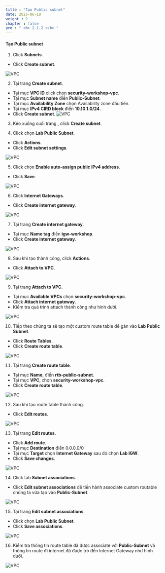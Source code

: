 ```yaml
---
title : "Tạo Public subnet"
date: 2025-06-18
weight : 2
chapter : false
pre : " <b> 2.1.2 </b> "
---
```


#### Tạo Public subnet

1. Click **Subnets**.
  + Click **Create subnet**.

![VPC](/images/2.prerequisite/image2.2.12.png)

2. Tại trang **Create subnet**.
  + Tại mục **VPC ID** click chọn **security-workshop-vpc**.
  + Tại mục **Subnet name** điền **Public-Subnet**.
  + Tại mục **Availability Zone** chọn Availability zone đầu tiên.
  + Tại mục **IPv4 CIRD block** điền **10.10.1.0/24**.
  + Click **Create subnet**.
![VPC](/images/2.prerequisite/image2.2.13.png)

3. Kéo xuống cuối trang , click **Create subnet**.

4. Click chọn **Lab Public Subnet**.
  + Click **Actions**.
  + Click **Edit subnet settings**.

![VPC](/images/2.prerequisite/image2.2.14.png)

5. Click chọn **Enable auto-assign public IPv4 address**.
  + Click **Save**.

![VPC](/images/2.prerequisite/image2.2.15.png)

6. Click **Internet Gateways**.
  + Click **Create internet gateway**.
  
![VPC](/images/2.prerequisite/image2.2.16.png)

7. Tại trang **Create internet gateway**.
  + Tại mục **Name tag** điền **igw-workshop**.
  + Click **Create internet gateway**.
  
![VPC](/images/2.prerequisite/image2.2.17.png)

8. Sau khi tạo thành công, click **Actions**.
  + Click **Attach to VPC**.
 
![VPC](/images/2.prerequisite/image2.2.18.png)

9. Tại trang **Attach to VPC**.
  + Tại mục **Available VPCs** chọn **security-workshop-vpc**.
  + Click **Attach internet gateway**.
  + Kiểm tra quá trình attach thành công như hình dưới.

![VPC](/images/2.prerequisite/image2.2.19.png)

10. Tiếp theo chúng ta sẽ tạo một custom route table để gán vào **Lab Public Subnet**.
  + Click **Route Tables**.
  + Click **Create route table**.

![VPC](/images/2.prerequisite/image2.2.20.png)

11. Tại trang **Create route table**.
  + Tại mục **Name**, điền **rtb-public-subnet**.
  + Tại mục **VPC**, chọn **security-workshop-vpc**.
  + Click **Create route table**.

![VPC](/images/2.prerequisite/image2.2.21.png)

12. Sau khi tạo route table thành công.
  + Click **Edit routes**.
  
![VPC](/images/2.prerequisite/image2.2.22.png)

13. Tại trang **Edit routes**.
  + Click **Add route**.
  + Tại mục **Destination** điền 0.0.0.0/0
  + Tại mục **Target** chọn **Internet Gateway** sau đó chọn **Lab IGW**.
  + Click **Save changes**.

![VPC](/images/2.prerequisite/image2.2.23.png)

14. Click tab **Subnet associations**.
  + Click **Edit subnet associations** để tiến hành associate custom routable chúng ta vừa tạo vào **Public-Subnet**.


![VPC](/images/2.prerequisite/image2.2.24.png)

15. Tại trang **Edit subnet associations**. 
  + Click chọn **Lab Public Subnet**.
  + Click **Save associations**.

![VPC](/images/2.prerequisite/image2.2.25.png)

16. Kiểm tra thông tin route table đã được associate với **Public-Subnet** và thông tin route đi internet đã được trỏ đến Internet Gateway như hình dưới.


![VPC](/images/2.prerequisite/image2.2.26.png)
